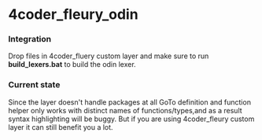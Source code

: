 # 4coder_fleury_odin

### Integration

Drop files in 4coder_fluery custom layer and make sure to run **build_lexers.bat** to build the odin lexer.

### Current state

Since the layer doesn't handle packages at all GoTo definition and function helper only works 
with distinct names of functions/types,and as a result syntax highlighting will be buggy. 
But if you are using 4coder_fleury custom layer it can still benefit you a lot. 

